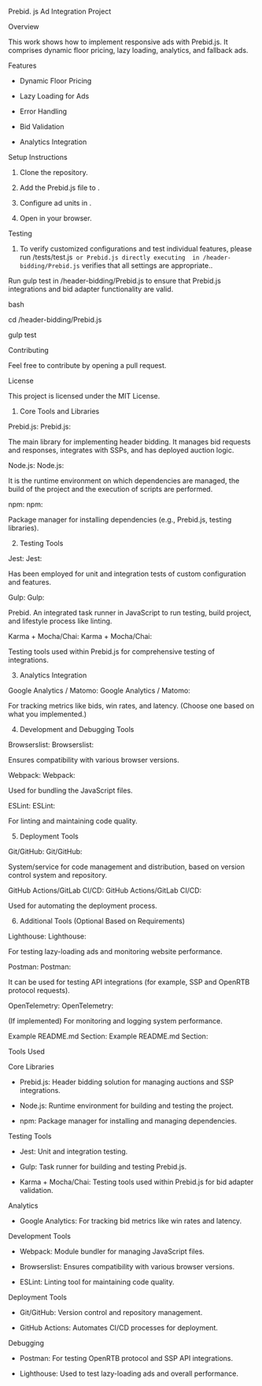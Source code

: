 Prebid. js Ad Integration Project

Overview

This work shows how to implement responsive ads with Prebid.js. It comprises dynamic floor pricing, lazy loading, analytics, and fallback ads.

Features

- Dynamic Floor Pricing

- Lazy Loading for Ads

- Error Handling

- Bid Validation

- Analytics Integration

Setup Instructions

1. Clone the repository.

2. Add the Prebid.js file to .

3. Configure ad units in .

4. Open  in your browser.

Testing

1. To verify customized configurations and test individual features, please run /tests/test.js` or Prebid.js directly executing  in /header-bidding/Prebid.js` verifies that all settings are appropriate..

Run gulp test in /header-bidding/Prebid.js to ensure that Prebid.js integrations and bid adapter functionality are valid.

bash

cd /header-bidding/Prebid.js

gulp test

Contributing

Feel free to contribute by opening a pull request.

License

This project is licensed under the MIT License.

1. Core Tools and Libraries

Prebid.js: Prebid.js:

The main library for implementing header bidding. It manages bid requests and responses, integrates with SSPs, and has deployed auction logic.

Node.js: Node.js:

It is the runtime environment on which dependencies are managed, the build of the project and the execution of scripts are performed.

npm: npm:

Package manager for installing dependencies (e.g., Prebid.js, testing libraries).

2. Testing Tools

Jest: Jest:

Has been employed for unit and integration tests of custom configuration and features.

Gulp: Gulp:

Prebid. An integrated task runner in JavaScript to run testing, build project, and lifestyle process like linting.

Karma + Mocha/Chai: Karma + Mocha/Chai:

Testing tools used within Prebid.js for comprehensive testing of integrations.

3. Analytics Integration

Google Analytics / Matomo: Google Analytics / Matomo:

For tracking metrics like bids, win rates, and latency. (Choose one based on what you implemented.)

4. Development and Debugging Tools

Browserslist: Browserslist:

Ensures compatibility with various browser versions.

Webpack: Webpack:

Used for bundling the JavaScript files.

ESLint: ESLint:

For linting and maintaining code quality.

5. Deployment Tools

Git/GitHub: Git/GitHub:

System/service for code management and distribution, based on version control system and repository.

GitHub Actions/GitLab CI/CD: GitHub Actions/GitLab CI/CD:

Used for automating the deployment process.

6. Additional Tools (Optional Based on Requirements)

Lighthouse: Lighthouse:

For testing lazy-loading ads and monitoring website performance.

Postman: Postman:

It can be used for testing API integrations (for example, SSP and OpenRTB protocol requests).

OpenTelemetry: OpenTelemetry:

(If implemented) For monitoring and logging system performance.

Example README.md Section: Example README.md Section:

Tools Used

Core Libraries

- Prebid.js: Header bidding solution for managing auctions and SSP integrations.

- Node.js: Runtime environment for building and testing the project.

- npm: Package manager for installing and managing dependencies.

Testing Tools

- Jest: Unit and integration testing.

- Gulp: Task runner for building and testing Prebid.js.

- Karma + Mocha/Chai: Testing tools used within Prebid.js for bid adapter validation.

Analytics

- Google Analytics: For tracking bid metrics like win rates and latency.

Development Tools

- Webpack: Module bundler for managing JavaScript files.

- Browserslist: Ensures compatibility with various browser versions.

- ESLint: Linting tool for maintaining code quality.

Deployment Tools

- Git/GitHub: Version control and repository management.

- GitHub Actions: Automates CI/CD processes for deployment.

Debugging

- Postman: For testing OpenRTB protocol and SSP API integrations.

- Lighthouse: Used to test lazy-loading ads and overall performance.
